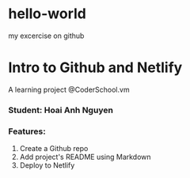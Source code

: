 # hello-world
my excercise on github 
# Intro to Github and Netlify
A learning project @CoderSchool.vm
### Student: Hoai Anh Nguyen
### Features:
1. Create a Github repo
2. Add project's README using Markdown
3. Deploy to Netlify
